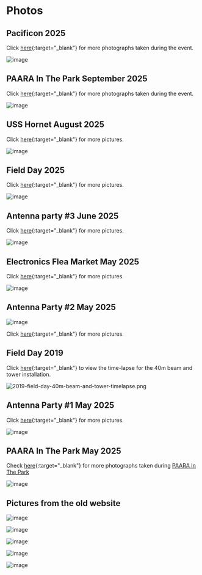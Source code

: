 # Photos

## Pacificon 2025

Click [here](https://drive.google.com/drive/folders/1QrhiD8gq-I1Z4-rLyvSBr-wXlQlsIG6P?usp=drive_link){:target="_blank"} for more photographs taken during the event.

![image](/events/images/2025/pacificon.jpeg)

## PAARA In The Park September 2025

Click [here](https://drive.google.com/drive/folders/1SDa_vbEOPX8oIGkRVRJhPsx5xoj0jy-n?usp=sharing){:target="_blank"} for more photographs taken during the event.

![image](/events/images/2025/20250913-PITA-soldering.jpg)

## USS Hornet August 2025

Click [here](https://drive.google.com/drive/folders/1kbdJdBriD9NU6NDemypaSKbKBFIqGC5C?usp=sharing){:target="_blank"} for more pictures.

![image](/events/images/2025/uss-hornet-radio-club.jpg)

## Field Day 2025

Click [here](https://drive.google.com/drive/folders/1GC_4KvBGCKAhKpVJ7mvMoml3ELhVEzV2?usp=drive_link){:target="_blank"} for more pictures.

![image](/fieldday/images/2025-field-day.jpg)

## Antenna party #3 June 2025

Click [here](https://drive.google.com/drive/folders/1d0kaDwHEMC0d55ncbOw3IjxD36TcRZH_?usp=drive_link){:target="_blank"} for more pictures.

![image](/fieldday/images/2025-antenna-party-3.jpg)

## Electronics Flea Market May 2025

Click [here](https://drive.google.com/drive/folders/1dfzrSj6794Mx09dpJeFzk-vi3_iUsgBB?usp=drive_link){:target="_blank"} for more pictures.

![image](/events/images/Electronics-Flea-Market-05-18-2025.fpeg)

## Antenna Party #2 May 2025

![image](/fieldday/images/2025-antenna-party-2.jpg)

Click [here](https://drive.google.com/drive/folders/12rLN7qmxPZGCq2kmcqKQoBy_97bzRaLI?usp=drive_link){:target="_blank"} for more pictures.

## Field Day 2019

Click [here](https://drive.google.com/file/d/1X7B8sa8REHGBw8mC9BH9r5ne6pVJisfG/view?usp=drive_link){:target="_blank"} to view the time-lapse for the 40m beam and tower installation.

![2019-field-day-40m-beam-and-tower-timelapse.png](/fieldday/images/2019-field-day-40m-beam-and-tower-timelapse.png)

## Antenna Party #1 May 2025

Click [here](https://drive.google.com/drive/folders/12moAUAgE0SXoR_hgiooxX_FOZuLcKyn6){:target="_blank"} for more pictures.

![image](/fieldday/images/2025-antenna-party-1.jpg)

## PAARA In The Park May 2025

Check [here](https://drive.google.com/drive/folders/1ZF-T91YtrTV37B_fNQRced4kS8BL3bDY?usp=sharing){:target="_blank"} for more photographs taken during [PAARA In The Park](/events/20250503.html)

![image](/events/images/2025/20250503/IMG_9603.jpeg)

## Pictures from the old website

![image](/images/meeting-02.jpg)

![image](/images/af6tf-funny.jpg)

![image](/images/meeting-04.jpg)

![image](/images/sign-01.jpg)

![image](/images/meeting-03.jpg)
